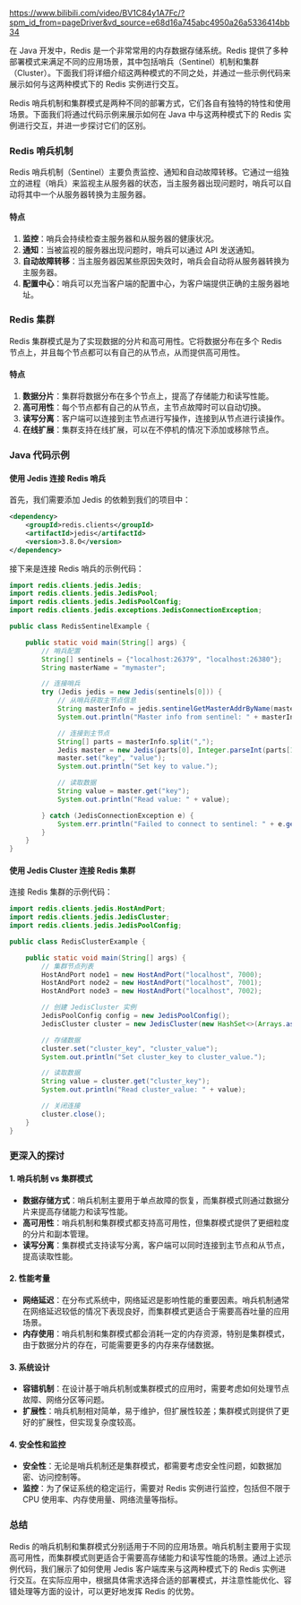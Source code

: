 https://www.bilibili.com/video/BV1C84y1A7Fc/?spm_id_from=pageDriver&vd_source=e68d16a745abc4950a26a5336414bb34

在 Java 开发中，Redis 是一个非常常用的内存数据存储系统。Redis 提供了多种部署模式来满足不同的应用场景，其中包括哨兵（Sentinel）机制和集群（Cluster）。下面我们将详细介绍这两种模式的不同之处，并通过一些示例代码来展示如何与这两种模式下的 Redis 实例进行交互。

Redis 哨兵机制和集群模式是两种不同的部署方式，它们各自有独特的特性和使用场景。下面我们将通过代码示例来展示如何在 Java 中与这两种模式下的 Redis 实例进行交互，并进一步探讨它们的区别。

### Redis 哨兵机制

Redis 哨兵机制（Sentinel）主要负责监控、通知和自动故障转移。它通过一组独立的进程（哨兵）来监视主从服务器的状态，当主服务器出现问题时，哨兵可以自动将其中一个从服务器转换为主服务器。

#### 特点

1. **监控**：哨兵会持续检查主服务器和从服务器的健康状况。
2. **通知**：当被监视的服务器出现问题时，哨兵可以通过 API 发送通知。
3. **自动故障转移**：当主服务器因某些原因失效时，哨兵会自动将从服务器转换为主服务器。
4. **配置中心**：哨兵可以充当客户端的配置中心，为客户端提供正确的主服务器地址。

### Redis 集群

Redis 集群模式是为了实现数据的分片和高可用性。它将数据分布在多个 Redis 节点上，并且每个节点都可以有自己的从节点，从而提供高可用性。

#### 特点

1. **数据分片**：集群将数据分布在多个节点上，提高了存储能力和读写性能。
2. **高可用性**：每个节点都有自己的从节点，主节点故障时可以自动切换。
3. **读写分离**：客户端可以连接到主节点进行写操作，连接到从节点进行读操作。
4. **在线扩展**：集群支持在线扩展，可以在不停机的情况下添加或移除节点。

### Java 代码示例

#### 使用 Jedis 连接 Redis 哨兵

首先，我们需要添加 Jedis 的依赖到我们的项目中：

```xml
<dependency>
    <groupId>redis.clients</groupId>
    <artifactId>jedis</artifactId>
    <version>3.8.0</version>
</dependency>
```

接下来是连接 Redis 哨兵的示例代码：

```java
import redis.clients.jedis.Jedis;
import redis.clients.jedis.JedisPool;
import redis.clients.jedis.JedisPoolConfig;
import redis.clients.jedis.exceptions.JedisConnectionException;

public class RedisSentinelExample {

    public static void main(String[] args) {
        // 哨兵配置
        String[] sentinels = {"localhost:26379", "localhost:26380"};
        String masterName = "mymaster";

        // 连接哨兵
        try (Jedis jedis = new Jedis(sentinels[0])) {
            // 从哨兵获取主节点信息
            String masterInfo = jedis.sentinelGetMasterAddrByName(masterName).toString();
            System.out.println("Master info from sentinel: " + masterInfo);

            // 连接到主节点
            String[] parts = masterInfo.split(",");
            Jedis master = new Jedis(parts[0], Integer.parseInt(parts[1]));
            master.set("key", "value");
            System.out.println("Set key to value.");

            // 读取数据
            String value = master.get("key");
            System.out.println("Read value: " + value);

        } catch (JedisConnectionException e) {
            System.err.println("Failed to connect to sentinel: " + e.getMessage());
        }
    }
}
```

#### 使用 Jedis Cluster 连接 Redis 集群

连接 Redis 集群的示例代码：

```java
import redis.clients.jedis.HostAndPort;
import redis.clients.jedis.JedisCluster;
import redis.clients.jedis.JedisPoolConfig;

public class RedisClusterExample {

    public static void main(String[] args) {
        // 集群节点列表
        HostAndPort node1 = new HostAndPort("localhost", 7000);
        HostAndPort node2 = new HostAndPort("localhost", 7001);
        HostAndPort node3 = new HostAndPort("localhost", 7002);

        // 创建 JedisCluster 实例
        JedisPoolConfig config = new JedisPoolConfig();
        JedisCluster cluster = new JedisCluster(new HashSet<>(Arrays.asList(node1, node2, node3)), config);

        // 存储数据
        cluster.set("cluster_key", "cluster_value");
        System.out.println("Set cluster_key to cluster_value.");

        // 读取数据
        String value = cluster.get("cluster_key");
        System.out.println("Read cluster_value: " + value);

        // 关闭连接
        cluster.close();
    }
}
```

### 更深入的探讨

#### 1. 哨兵机制 vs 集群模式

- **数据存储方式**：哨兵机制主要用于单点故障的恢复，而集群模式则通过数据分片来提高存储能力和读写性能。
- **高可用性**：哨兵机制和集群模式都支持高可用性，但集群模式提供了更细粒度的分片和副本管理。
- **读写分离**：集群模式支持读写分离，客户端可以同时连接到主节点和从节点，提高读取性能。

#### 2. 性能考量

- **网络延迟**：在分布式系统中，网络延迟是影响性能的重要因素。哨兵机制通常在网络延迟较低的情况下表现良好，而集群模式更适合于需要高吞吐量的应用场景。
- **内存使用**：哨兵机制和集群模式都会消耗一定的内存资源，特别是集群模式，由于数据分片的存在，可能需要更多的内存来存储数据。

#### 3. 系统设计

- **容错机制**：在设计基于哨兵机制或集群模式的应用时，需要考虑如何处理节点故障、网络分区等问题。
- **扩展性**：哨兵机制相对简单，易于维护，但扩展性较差；集群模式则提供了更好的扩展性，但实现复杂度较高。

#### 4. 安全性和监控

- **安全性**：无论是哨兵机制还是集群模式，都需要考虑安全性问题，如数据加密、访问控制等。
- **监控**：为了保证系统的稳定运行，需要对 Redis 实例进行监控，包括但不限于 CPU 使用率、内存使用量、网络流量等指标。

### 总结

Redis 的哨兵机制和集群模式分别适用于不同的应用场景。哨兵机制主要用于实现高可用性，而集群模式则更适合于需要高存储能力和读写性能的场景。通过上述示例代码，我们展示了如何使用 Jedis 客户端库来与这两种模式下的 Redis 实例进行交互。在实际应用中，根据具体需求选择合适的部署模式，并注意性能优化、容错处理等方面的设计，可以更好地发挥 Redis 的优势。